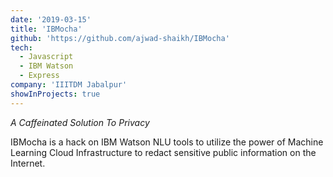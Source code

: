 ```yaml
---
date: '2019-03-15'
title: 'IBMocha'
github: 'https://github.com/ajwad-shaikh/IBMocha'
tech:
  - Javascript
  - IBM Watson
  - Express
company: 'IIITDM Jabalpur'
showInProjects: true
---
```


_A Caffeinated Solution To Privacy_

IBMocha is a hack on IBM Watson NLU tools to utilize the power of Machine Learning Cloud Infrastructure to redact sensitive public information on the Internet.
